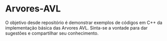 # Arvores-AVL

O objetivo desde repositório é demonstrar exemplos de códigos em C++ da implementação básica das Arvores AVL.
Sinta-se a vontade para dar sugestões e compartilhar seu conhecimento.
